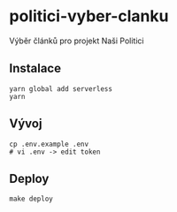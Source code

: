 # politici-vyber-clanku
Výběr článků pro projekt Naši Politici


## Instalace
```shell script
yarn global add serverless
yarn
```

## Vývoj

```shell script
cp .env.example .env
# vi .env -> edit token
```


## Deploy

```shell script
make deploy
```
